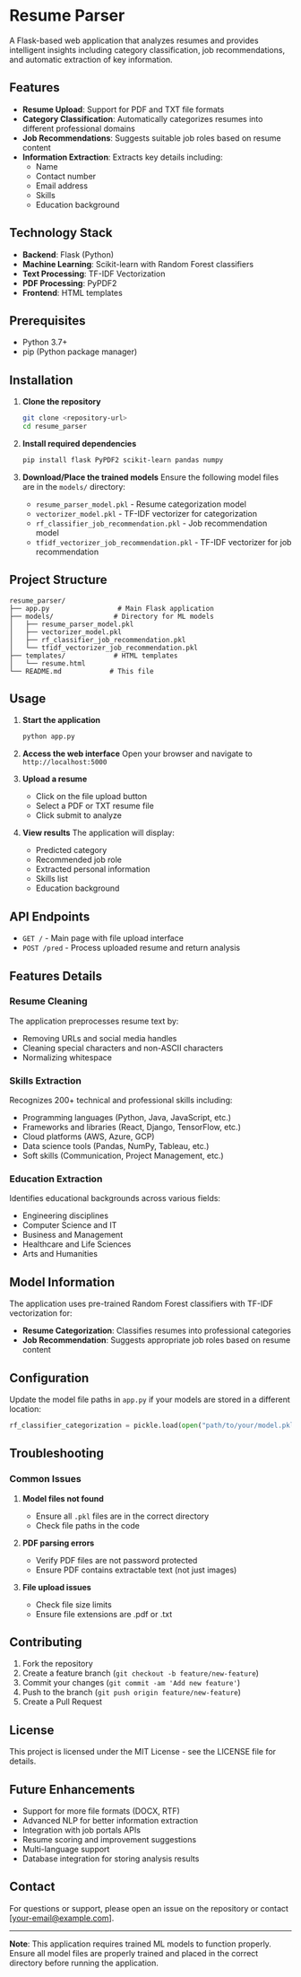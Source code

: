 # Resume Parser

A Flask-based web application that analyzes resumes and provides intelligent insights including category classification, job recommendations, and automatic extraction of key information.

## Features

- **Resume Upload**: Support for PDF and TXT file formats
- **Category Classification**: Automatically categorizes resumes into different professional domains
- **Job Recommendations**: Suggests suitable job roles based on resume content
- **Information Extraction**: Extracts key details including:
  - Name
  - Contact number
  - Email address
  - Skills
  - Education background

## Technology Stack

- **Backend**: Flask (Python)
- **Machine Learning**: Scikit-learn with Random Forest classifiers
- **Text Processing**: TF-IDF Vectorization
- **PDF Processing**: PyPDF2
- **Frontend**: HTML templates

## Prerequisites

- Python 3.7+
- pip (Python package manager)

## Installation

1. **Clone the repository**
   ```bash
   git clone <repository-url>
   cd resume_parser
   ```

2. **Install required dependencies**
   ```bash
   pip install flask PyPDF2 scikit-learn pandas numpy
   ```

3. **Download/Place the trained models**
   Ensure the following model files are in the `models/` directory:
   - `resume_parser_model.pkl` - Resume categorization model
   - `vectorizer_model.pkl` - TF-IDF vectorizer for categorization
   - `rf_classifier_job_recommendation.pkl` - Job recommendation model
   - `tfidf_vectorizer_job_recommendation.pkl` - TF-IDF vectorizer for job recommendation

## Project Structure

```
resume_parser/
├── app.py                 # Main Flask application
├── models/               # Directory for ML models
│   ├── resume_parser_model.pkl
│   ├── vectorizer_model.pkl
│   ├── rf_classifier_job_recommendation.pkl
│   └── tfidf_vectorizer_job_recommendation.pkl
├── templates/            # HTML templates
│   └── resume.html
└── README.md            # This file
```

## Usage

1. **Start the application**
   ```bash
   python app.py
   ```

2. **Access the web interface**
   Open your browser and navigate to `http://localhost:5000`

3. **Upload a resume**
   - Click on the file upload button
   - Select a PDF or TXT resume file
   - Click submit to analyze

4. **View results**
   The application will display:
   - Predicted category
   - Recommended job role
   - Extracted personal information
   - Skills list
   - Education background

## API Endpoints

- `GET /` - Main page with file upload interface
- `POST /pred` - Process uploaded resume and return analysis

## Features Details

### Resume Cleaning
The application preprocesses resume text by:
- Removing URLs and social media handles
- Cleaning special characters and non-ASCII characters
- Normalizing whitespace

### Skills Extraction
Recognizes 200+ technical and professional skills including:
- Programming languages (Python, Java, JavaScript, etc.)
- Frameworks and libraries (React, Django, TensorFlow, etc.)
- Cloud platforms (AWS, Azure, GCP)
- Data science tools (Pandas, NumPy, Tableau, etc.)
- Soft skills (Communication, Project Management, etc.)

### Education Extraction
Identifies educational backgrounds across various fields:
- Engineering disciplines
- Computer Science and IT
- Business and Management
- Healthcare and Life Sciences
- Arts and Humanities

## Model Information

The application uses pre-trained Random Forest classifiers with TF-IDF vectorization for:
- **Resume Categorization**: Classifies resumes into professional categories
- **Job Recommendation**: Suggests appropriate job roles based on resume content

## Configuration

Update the model file paths in `app.py` if your models are stored in a different location:

```python
rf_classifier_categorization = pickle.load(open("path/to/your/model.pkl", "rb"))
```

## Troubleshooting

### Common Issues

1. **Model files not found**
   - Ensure all `.pkl` files are in the correct directory
   - Check file paths in the code

2. **PDF parsing errors**
   - Verify PDF files are not password protected
   - Ensure PDF contains extractable text (not just images)

3. **File upload issues**
   - Check file size limits
   - Ensure file extensions are .pdf or .txt

## Contributing

1. Fork the repository
2. Create a feature branch (`git checkout -b feature/new-feature`)
3. Commit your changes (`git commit -am 'Add new feature'`)
4. Push to the branch (`git push origin feature/new-feature`)
5. Create a Pull Request

## License

This project is licensed under the MIT License - see the LICENSE file for details.

## Future Enhancements

- Support for more file formats (DOCX, RTF)
- Advanced NLP for better information extraction
- Integration with job portals APIs
- Resume scoring and improvement suggestions
- Multi-language support
- Database integration for storing analysis results

## Contact

For questions or support, please open an issue on the repository or contact [your-email@example.com].

---

**Note**: This application requires trained ML models to function properly. Ensure all model files are properly trained and placed in the correct directory before running the application.
